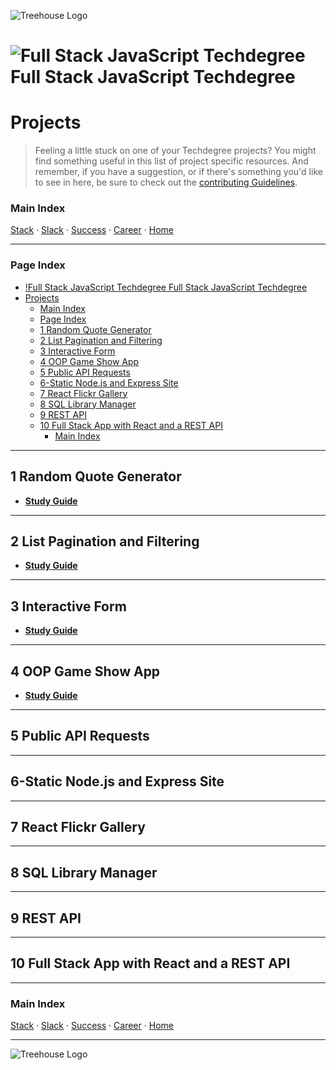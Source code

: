 ![Treehouse Logo](../repo-imgs/frogprint.png "Team Treehouse")

# ![Full Stack JavaScript Techdegree](../repo-imgs/fsjs.png "FSJS") Full Stack JavaScript Techdegree

# Projects

>Feeling a little stuck on one of your Techdegree projects?  You might find something useful in this list of project specific resources.  And remember, if you have a suggestion, or if there's something you'd like to see in here, be sure to check out the [contributing Guidelines](../CONTRIBUTING.md).

### Main Index

[Stack](stack.md) ·
[Slack](slack.md) ·
[Success](success.md) ·
[Career](career.md) ·
[Home](../README.md)

-------

### Page Index

- [!Full Stack JavaScript Techdegree Full Stack JavaScript Techdegree](#Full-Stack-JavaScript-Techdegree-Full-Stack-JavaScript-Techdegree)
- [Projects](#Projects)
    - [Main Index](#Main-Index)
    - [Page Index](#Page-Index)
  - [1 Random Quote Generator](#1-Random-Quote-Generator)
  - [2 List Pagination and Filtering](#2-List-Pagination-and-Filtering)
  - [3 Interactive Form](#3-Interactive-Form)
  - [4 OOP Game Show App](#4-OOP-Game-Show-App)
  - [5 Public API Requests](#5-Public-API-Requests)
  - [6-Static Node.js and Express Site](#6-Static-Nodejs-and-Express-Site)
  - [7 React Flickr Gallery](#7-React-Flickr-Gallery)
  - [8 SQL Library Manager](#8-SQL-Library-Manager)
  - [9 REST API](#9-REST-API)
  - [10 Full Stack App with React and a REST API](#10-Full-Stack-App-with-React-and-a-REST-API)
    - [Main Index](#Main-Index-1)

-------

## 1 Random Quote Generator

* **[Study Guide](https://drive.google.com/file/d/1s5grutGuQFwJcQP8bFwEI69Q8FCkGdDk/view?usp=sharing)**

-------

## 2 List Pagination and Filtering

* **[Study Guide](https://drive.google.com/file/d/1OD1diUsTMdpfMDv677TfL1xO2CEkykSz/view?usp=sharing)**

-------

## 3 Interactive Form

* **[Study Guide](https://drive.google.com/file/d/1Vw658-9KUiUZ5yHaABvkytC9W2QBYiW_/view?usp=sharing)**

-------

## 4 OOP Game Show App

* **[Study Guide](https://drive.google.com/file/d/1r1oBLk7w5KXnQRBuPmVo0EDNeY_I7EjW/view?usp=sharing)**

-------

## 5 Public API Requests

-------

## 6-Static Node.js and Express Site

-------

## 7 React Flickr Gallery

-------

## 8 SQL Library Manager

-------

## 9 REST API

-------

## 10 Full Stack App with React and a REST API

-------

### Main Index

[Stack](stack.md) ·
[Slack](slack.md) ·
[Success](success.md) ·
[Career](career.md) ·
[Home](../README.md)

-------

![Treehouse Logo](../repo-imgs/frogprint.png "Team Treehouse")